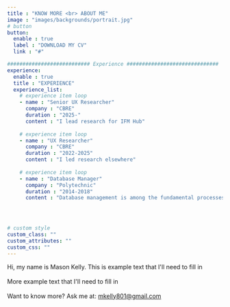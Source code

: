 ```yaml
---
title : "KNOW MORE <br> ABOUT ME"
image : "images/backgrounds/portrait.jpg"
# button
button:
  enable : true
  label : "DOWNLOAD MY CV"
  link : "#"

########################### Experience ##############################
experience:
  enable : true
  title : "EXPERIENCE"
  experience_list:
    # experience item loop
    - name : "Senior UX Researcher"
      company : "CBRE"
      duration : "2025-"
      content : "I lead research for IFM Hub"
      
    # experience item loop
    - name : "UX Researcher"
      company : "CBRE"
      duration : "2022-2025"
      content : "I led research elsewhere"
      
    # experience item loop
    - name : "Database Manager"
      company : "Polytechnic"
      duration : "2014-2018"
      content : "Database management is among the fundamental processes in the software field of computing. I know MS Access very well."




# custom style
custom_class: "" 
custom_attributes: "" 
custom_css: ""
---
```


Hi, my name is Mason Kelly. This is example text that I'll need to fill in<br><br>More example text that I'll need to fill in<br><br>Want to know more? Ask me at: mkelly801@gmail.com